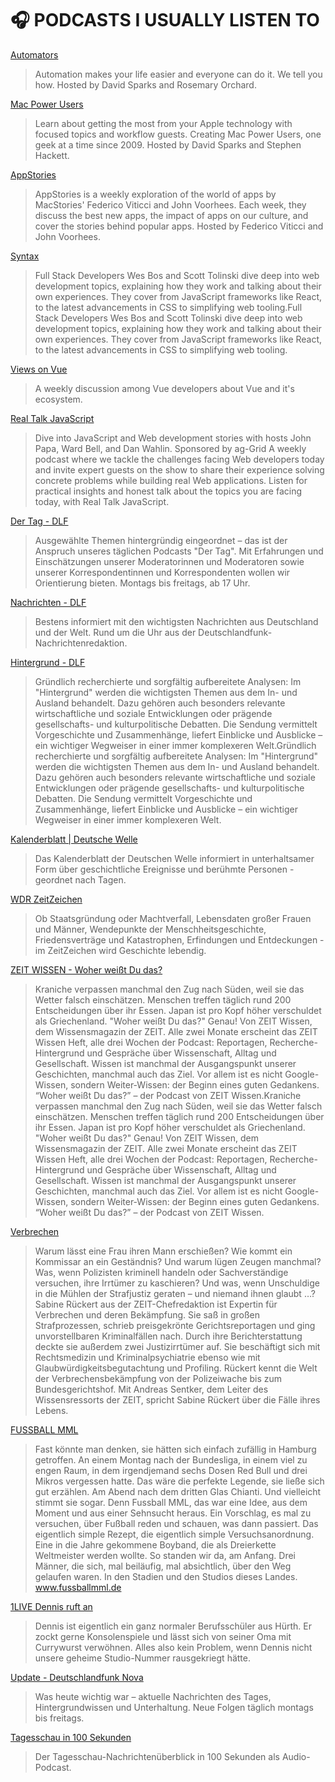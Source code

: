 # 🎧 PODCASTS I USUALLY LISTEN TO

[Automators](https://www.relay.fm/automators)

> Automation makes your life easier and everyone can do it. We tell you how. Hosted by David Sparks and Rosemary Orchard.

[Mac Power Users](https://www.relay.fm/mpu)

> Learn about getting the most from your Apple technology with focused topics and workflow guests. Creating Mac Power Users, one geek at a time since 2009. Hosted by David Sparks and Stephen Hackett.

[AppStories](https://appstories.net/)

> AppStories is a weekly exploration of the world of apps by MacStories' Federico Viticci and John Voorhees. Each week, they discuss the best new apps, the impact of apps on our culture, and cover the stories behind popular apps. Hosted by Federico Viticci and John Voorhees.

[Syntax](https://syntax.fm/)

> Full Stack Developers Wes Bos and Scott Tolinski dive deep into web development topics, explaining how they work and talking about their own experiences. They cover from JavaScript frameworks like React, to the latest advancements in CSS to simplifying web tooling.Full Stack Developers Wes Bos and Scott Tolinski dive deep into web development topics, explaining how they work and talking about their own experiences. They cover from JavaScript frameworks like React, to the latest advancements in CSS to simplifying web tooling.

[Views on Vue](https://devchat.tv/views-on-vue)

> A weekly discussion among Vue developers about Vue and it's ecosystem.

[Real Talk JavaScript](http://www.realtalkjs.com/)

> Dive into JavaScript and Web development stories with hosts John Papa, Ward Bell, and Dan Wahlin. Sponsored by ag-Grid A weekly podcast where we tackle the challenges facing Web developers today and invite expert guests on the show to share their experience solving concrete problems while building real Web applications. Listen for practical insights and honest talk about the topics you are facing today, with Real Talk JavaScript.

[Der Tag - DLF](https://www.deutschlandfunk.de/)

> Ausgewählte Themen hintergründig eingeordnet – das ist der Anspruch unseres täglichen Podcasts "Der Tag". Mit Erfahrungen und Einschätzungen unserer Moderatorinnen und Moderatoren sowie unserer Korrespondentinnen und Korrespondenten wollen wir Orientierung bieten. Montags bis freitags, ab 17 Uhr.

[Nachrichten - DLF](http://www.deutschlandfunk.de/die-nachrichten.353.de.html)

> Bestens informiert mit den wichtigsten Nachrichten aus Deutschland und der Welt. Rund um die Uhr aus der Deutschlandfunk-Nachrichtenredaktion.

[Hintergrund - DLF](http://www.deutschlandfunk.de/hintergrund.723.de.html)

> Gründlich recherchierte und sorgfältig aufbereitete Analysen: Im "Hintergrund" werden die wichtigsten Themen aus dem In- und Ausland behandelt. Dazu gehören auch besonders relevante wirtschaftliche und soziale Entwicklungen oder prägende gesellschafts- und kulturpolitische Debatten. Die Sendung vermittelt Vorgeschichte und Zusammenhänge, liefert Einblicke und Ausblicke – ein wichtiger Wegweiser in einer immer komplexeren Welt.Gründlich recherchierte und sorgfältig aufbereitete Analysen: Im "Hintergrund" werden die wichtigsten Themen aus dem In- und Ausland behandelt. Dazu gehören auch besonders relevante wirtschaftliche und soziale Entwicklungen oder prägende gesellschafts- und kulturpolitische Debatten. Die Sendung vermittelt Vorgeschichte und Zusammenhänge, liefert Einblicke und Ausblicke – ein wichtiger Wegweiser in einer immer komplexeren Welt.

[Kalenderblatt | Deutsche Welle](https://www.dw.com/de/kalenderblatt/a-17384299)

> Das Kalenderblatt der Deutschen Welle informiert in unterhaltsamer Form über geschichtliche Ereignisse und berühmte Personen - geordnet nach Tagen.

[WDR ZeitZeichen](https://www1.wdr.de/mediathek/audio/zeitzeichen/zeitzeichen-podcast-100.html)

> Ob Staatsgründung oder Machtverfall, Lebensdaten großer Frauen und Männer, Wendepunkte der Menschheitsgeschichte, Friedensverträge und Katastrophen, Erfindungen und Entdeckungen - im ZeitZeichen wird Geschichte lebendig.

[ZEIT WISSEN - Woher weißt Du das?](https://premium.zeit.de/zeit-wissen-ausgabenseite)

> Kraniche verpassen manchmal den Zug nach Süden, weil sie das Wetter falsch einschätzen. Menschen treffen täglich rund 200 Entscheidungen über ihr Essen. Japan ist pro Kopf höher verschuldet als Griechenland. "Woher weißt Du das?" Genau! Von ZEIT Wissen, dem Wissensmagazin der ZEIT. Alle zwei Monate erscheint das ZEIT Wissen Heft, alle drei Wochen der Podcast: Reportagen, Recherche-Hintergrund und Gespräche über Wissenschaft, Alltag und Gesellschaft. Wissen ist manchmal der Ausgangspunkt unserer Geschichten, manchmal auch das Ziel. Vor allem ist es nicht Google-Wissen, sondern Weiter-Wissen: der Beginn eines guten Gedankens. “Woher weißt Du das?” – der Podcast von ZEIT Wissen.Kraniche verpassen manchmal den Zug nach Süden, weil sie das Wetter falsch einschätzen. Menschen treffen täglich rund 200 Entscheidungen über ihr Essen. Japan ist pro Kopf höher verschuldet als Griechenland. "Woher weißt Du das?" Genau! Von ZEIT Wissen, dem Wissensmagazin der ZEIT. Alle zwei Monate erscheint das ZEIT Wissen Heft, alle drei Wochen der Podcast: Reportagen, Recherche-Hintergrund und Gespräche über Wissenschaft, Alltag und Gesellschaft. Wissen ist manchmal der Ausgangspunkt unserer Geschichten, manchmal auch das Ziel. Vor allem ist es nicht Google-Wissen, sondern Weiter-Wissen: der Beginn eines guten Gedankens. “Woher weißt Du das?” – der Podcast von ZEIT Wissen.

[Verbrechen](https://www.zeit.de/serie/verbrechen)

> Warum lässt eine Frau ihren Mann erschießen? Wie kommt ein Kommissar an ein Geständnis? Und warum lügen Zeugen manchmal? Was, wenn Polizisten kriminell handeln oder Sachverständige versuchen, ihre Irrtümer zu kaschieren? Und was, wenn Unschuldige in die Mühlen der Strafjustiz geraten – und niemand ihnen glaubt …? Sabine Rückert aus der ZEIT-Chefredaktion ist Expertin für Verbrechen und deren Bekämpfung. Sie saß in großen Strafprozessen, schrieb preisgekrönte Gerichtsreportagen und ging unvorstellbaren Kriminalfällen nach. Durch ihre Berichterstattung deckte sie außerdem zwei Justizirrtümer auf. Sie beschäftigt sich mit Rechtsmedizin und Kriminalpsychiatrie ebenso wie mit Glaubwürdigkeitsbegutachtung und Profiling. Rückert kennt die Welt der Verbrechensbekämpfung von der Polizeiwache bis zum Bundesgerichtshof. Mit Andreas Sentker, dem Leiter des Wissensressorts der ZEIT, spricht Sabine Rückert über die Fälle ihres Lebens.

[FUSSBALL MML](https://omr.com/de/mml-der-fussball-podcast/)

> Fast könnte man denken, sie hätten sich einfach zufällig in Hamburg getroffen. An einem Montag nach der Bundesliga, in einem viel zu engen Raum, in dem irgendjemand sechs Dosen Red Bull und drei Mikros vergessen hatte. Das wäre die perfekte Legende, sie ließe sich gut erzählen. Am Abend nach dem dritten Glas Chianti. Und vielleicht stimmt sie sogar. Denn Fussball MML, das war eine Idee, aus dem Moment und aus einer Sehnsucht heraus. Ein Vorschlag, es mal zu versuchen, über Fußball reden und schauen, was dann passiert. Das eigentlich simple Rezept, die eigentlich simple Versuchsanordnung. Eine in die Jahre gekommene Boyband, die als Dreierkette Weltmeister werden wollte. So standen wir da, am Anfang. Drei Männer, die sich, mal beiläufig, mal absichtlich, über den Weg gelaufen waren. In den Stadien und den Studios dieses Landes. www.fussballmml.de

[1LIVE Dennis ruft an](https://www1.wdr.de/mediathek/audio/1live/1live-dennis-ruft-an/dennis126.html)

> Dennis ist eigentlich ein ganz normaler Berufsschüler aus Hürth. Er zockt gerne Konsolenspiele und lässt sich von seiner Oma mit Currywurst verwöhnen. Alles also kein Problem, wenn Dennis nicht unsere geheime Studio-Nummer rausgekriegt hätte.

[Update - Deutschlandfunk Nova](http://www.deutschlandfunknova.de/update)

> Was heute wichtig war – aktuelle Nachrichten des Tages, Hintergrundwissen und Unterhaltung. Neue Folgen täglich montags bis freitags.

[Tagesschau in 100 Sekunden](https://www.tagesschau.de/infoservices/podcast/)

> Der Tagesschau-Nachrichtenüberblick in 100 Sekunden als Audio-Podcast.
